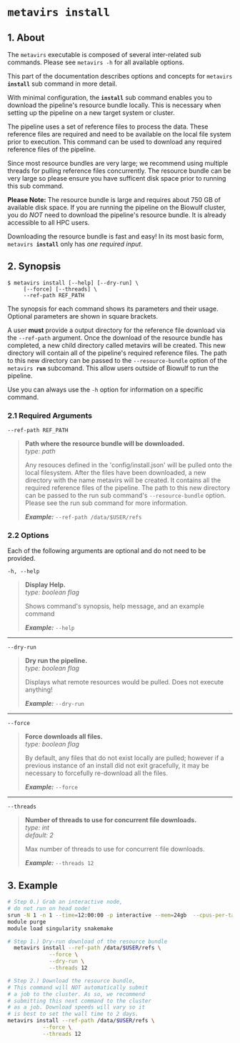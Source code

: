 # <code>metavirs <b>install</b></code>

## 1. About 
The `metavirs` executable is composed of several inter-related sub commands. Please see `metavirs -h` for all available options.

This part of the documentation describes options and concepts for <code>metavirs <b>install</b></code> sub command in more detail.

With minimal configuration, the **`install`** sub command enables you to download the pipeline's resource bundle locally. This is necessary when setting up the pipeline on a new target system or cluster. 

The pipeline uses a set of reference files to process the data. These reference files are required and need to be available on the local file system prior to execution. This command can be used to download any required reference files of the pipeline. 

Since most resource bundles are very large; we recommend using multiple threads for pulling reference files concurrently. The resource bundle can be very large so please ensure you have sufficent disk space prior to running this sub command.

**Please Note:** The resource bundle is large and requires about 750 GB of available disk space. If you are running the pipeline on the Biowulf cluster, you do *NOT* need to download the pipeline's resource bundle. It is already accessible to all HPC users.

Downloading the resource bundle is fast and easy! In its most basic form, <code>metavirs <b>install</b></code> only has *one required input*.

## 2. Synopsis
```text
$ metavirs install [--help] [--dry-run] \
     [--force] [--threads] \
     --ref-path REF_PATH
```

The synopsis for each command shows its parameters and their usage. Optional parameters are shown in square brackets.

A user **must** provide a output directory for the reference file download  via the `--ref-path` argument. Once the download of the resource bundle  has completed, a new child directory called metavirs will be created. This new directory will contain all of the pipeline's required reference files. The path to this new directory can be passed to the `--resource-bundle` option of the <code>metavirs <b>run</b></code> subcomand. This allow users outside of Biowulf to run the pipeline.

Use you can always use the `-h` option for information on a specific command.

### 2.1 Required Arguments

`--ref-path REF_PATH` 
 
> **Path where the resource bundle will be downloaded.**  
> *type: path*
> 
> Any resouces defined in the 'config/install.json' will be pulled onto the local filesystem. After the files have been downloaded, a new directory with the name metavirs will be created. It contains all the required reference files of the pipeline. The path to this new directory can be passed to the run sub command's `--resource-bundle` option. Please see the run sub command for more information.
> 
> ***Example:*** `--ref-path /data/$USER/refs`

### 2.2 Options

Each of the following arguments are optional and do not need to be provided. 

  `-h, --help`            
> **Display Help.**  
> *type: boolean flag*
> 
> Shows command's synopsis, help message, and an example command
> 
> ***Example:*** `--help`

---  
  `--dry-run`            
> **Dry run the pipeline.**  
> *type: boolean flag*
> 
> Displays what remote resources would be pulled. Does not execute anything!
>
> ***Example:*** `--dry-run`

---  
  `--force`            
> **Force downloads all files.**  
> *type: boolean flag*
> 
> By default, any files that do not exist locally are pulled; however if a previous instance of an install did not exit gracefully, it may be necessary to forcefully re-download all the files.
>
> ***Example:*** `--force`

---  
  `--threads`            
> **Number of threads to use for concurrent file downloads.**  
> *type: int*  
> *default: 2*  
> 
> Max number of threads to use for concurrent file downloads.
>
> ***Example:*** `--threads 12`

## 3. Example
```bash 
# Step 0.) Grab an interactive node,
# do not run on head node! 
srun -N 1 -n 1 --time=12:00:00 -p interactive --mem=24gb  --cpus-per-task=12 --pty bash
module purge
module load singularity snakemake

# Step 1.) Dry-run download of the resource bundle
  metavirs install --ref-path /data/$USER/refs \
             --force \
             --dry-run \
             --threads 12

# Step 2.) Download the resource bundle,
# This command will NOT automatically submit
# a job to the cluster. As so, we recommend 
# submitting this next command to the cluster
# as a job. Download speeds will vary so it 
# is best to set the wall time to 2 days.
metavirs install --ref-path /data/$USER/refs \
           --force \
           --threads 12
```
